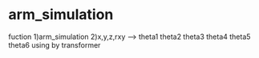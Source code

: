 # arm_simulation
fuction 
1)arm_simulation 
2)x,y,z,rxy --> theta1 theta2 theta3 theta4 theta5 theta6 using by transformer
